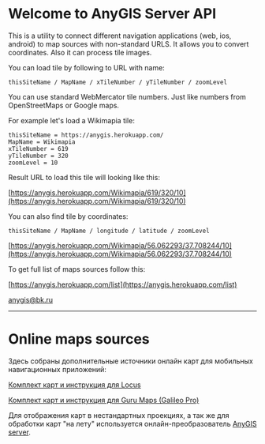 # Welcome to AnyGIS Server API

This is a utility to connect different navigation applications (web, ios, android) to map sources with non-standard URLS. It allows you to convert coordinates. Also it can process tile images.

You can load tile by following to URL with name:

```
thisSiteName / MapName / xTileNumber / yTileNumber / zoomLevel
```

You can use standard WebMercator tile numbers. Just like numbers from OpenStreetMaps or Google maps.


For example let's load a Wikimapia tile:

```
thisSiteName = https://anygis.herokuapp.com/
MapName = Wikimapia
xTileNumber = 619
yTileNumber = 320
zoomLevel = 10
```

Result URL to load this tile will looking like this:

[https://anygis.herokuapp.com/Wikimapia/619/320/10](https://anygis.herokuapp.com/Wikimapia/619/320/10)


You can also find tile by coordinates:

```
thisSiteName / MapName / longitude / latitude / zoomLevel
```
[https://anygis.herokuapp.com/Wikimapia/56.062293/37.708244/10](https://anygis.herokuapp.com/Wikimapia/56.062293/37.708244/10)

To get full list of maps sources follow this:

[https://anygis.herokuapp.com/list](https://anygis.herokuapp.com/list)


[anygis@bk.ru](anygis@bk.ru)


---
# Online maps sources
Здесь собраны дополнительные источники онлайн карт для мобильных навигационных приложений:

[Комплект карт и инструкция для Locus](https://github.com/nnngrach/map-sources/tree/master/Locus%20online%20maps)

[Комплект карт и инструкция для Guru Maps (Galileo Pro)](https://github.com/nnngrach/map-sources/tree/master/Galileo%20online%20maps)


Для отображения карт в нестандартных проекциях, а так же для обработки карт "на лету" используется онлайн-преобразователь [AnyGIS server](https://github.com/nnngrach/AnyGIS_server).
